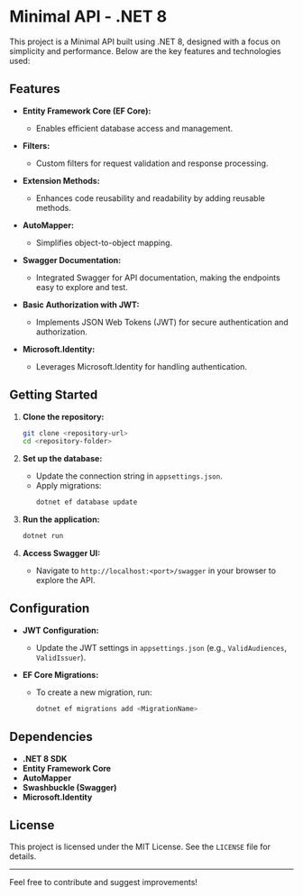 # Minimal API - .NET 8

This project is a Minimal API built using .NET 8, designed with a focus on simplicity and performance. Below are the key features and technologies used:

## Features

- **Entity Framework Core (EF Core):**
    - Enables efficient database access and management.

- **Filters:**
    - Custom filters for request validation and response processing.

- **Extension Methods:**
    - Enhances code reusability and readability by adding reusable methods.

- **AutoMapper:**
    - Simplifies object-to-object mapping.

- **Swagger Documentation:**
    - Integrated Swagger for API documentation, making the endpoints easy to explore and test.

- **Basic Authorization with JWT:**
    - Implements JSON Web Tokens (JWT) for secure authentication and authorization.

- **Microsoft.Identity:**
    - Leverages Microsoft.Identity for handling authentication.

## Getting Started

1. **Clone the repository:**
   ```bash
   git clone <repository-url>
   cd <repository-folder>
   ```

2. **Set up the database:**
    - Update the connection string in `appsettings.json`.
    - Apply migrations:
      ```bash
      dotnet ef database update
      ```

3. **Run the application:**
   ```bash
   dotnet run
   ```

4. **Access Swagger UI:**
    - Navigate to `http://localhost:<port>/swagger` in your browser to explore the API.

## Configuration

- **JWT Configuration:**
    - Update the JWT settings in `appsettings.json` (e.g., `ValidAudiences`, `ValidIssuer`).

- **EF Core Migrations:**
    - To create a new migration, run:
      ```bash
      dotnet ef migrations add <MigrationName>
      ```

## Dependencies

- **.NET 8 SDK**
- **Entity Framework Core**
- **AutoMapper**
- **Swashbuckle (Swagger)**
- **Microsoft.Identity**

## License
This project is licensed under the MIT License. See the `LICENSE` file for details.

---

Feel free to contribute and suggest improvements!

